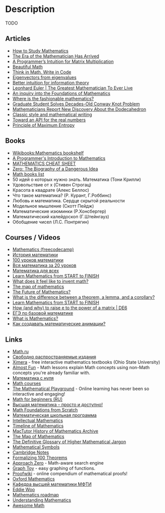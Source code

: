 # Description

TODO


## Articles

- [How to Study Mathematics](https://www.math.uh.edu/~dblecher/pf2.html)
- [The Era of the Mathematician Has Arrived](https://pub.towardsai.net/the-era-of-the-mathematician-has-arrived-39ec20b24aa6)
- [A Programmer’s Intuition for Matrix Multiplication](https://betterexplained.com/articles/matrix-multiplication/)
- [Beautiful Math](https://www.scientificamerican.com/article/beautiful-math/)
- [Think in Math. Write in Code](https://justinmeiners.github.io/think-in-math/)
- [Eigenvectors from eigenvalues](https://terrytao.wordpress.com/2019/08/13/eigenvectors-from-eigenvalues/)
- [Better intuition for information theory](https://www.blackhc.net/blog/2019/better-intuition-for-information-theory/)
- [Leonhard Euler | The Greatest Mathematician To Ever Live](https://medium.com/@naeem_akhtar/leonhard-euler-the-greatest-mathematician-to-ever-live-4ecc1bfcd3d7)
- [An inquiry into the Foundations of Mathematics](https://artagnon.com/articles/fom)
- [Where is the fashionable mathematics?](https://xenaproject.wordpress.com/2020/02/09/where-is-the-fashionable-mathematics/)
- [Graduate Student Solves Decades-Old Conway Knot Problem](https://www.quantamagazine.org/graduate-student-solves-decades-old-conway-knot-problem-20200519/)
- [Mathematicians Report New Discovery About the Dodecahedron](https://www.quantamagazine.org/mathematicians-report-new-discovery-about-the-dodecahedron-20200831/)
- [Classic style and mathematical writing](https://www.epatters.org/post/classic-style-and-mathematical-writing/)
- [Toward an API for the real numbers](https://blog.acolyer.org/2020/10/02/toward-an-api-for-the-real-numbers/)
- [Principle of Maximum Entropy](https://leimao.github.io/blog/Maximum-Entropy/)


## Books

- [Wikibooks:Mathematics bookshelf](https://en.wikibooks.org/wiki/Wikibooks:Mathematics_bookshelf)
- [A Programmer's Introduction to Mathematics](https://pimbook.org/)
- [MATHEMATICS CHEAT SHEET](https://ourway.keybase.pub/mathematics_cheat_sheet.pdf)
- [Zero: The Biography of a Dangerous Idea](https://www.goodreads.com/book/show/329336)
- [Math books list](https://2ch.hk/un/res/810326.html)
- 50 идей о которых нужно знать. Математика (Тони Крилли)
- Удовольствие от x (Стивен Строгац)
- Красота в квадрате (Алекс Беллос)
- Что такое математика? (Р. Курант, Г.Роббинс)
- Любовь и математика. Сердце скрытой реальности
- Модельное мышление (Скотт Пейдж)
- Математические изюминки (Р.Хонсбергер)
- Математический калейдоскоп (Г.Штейнгауз)
- Обобщение чисел (Л.С. Понтрягин)


## Courses / Videos

- [Mathematics (freecodecamp)](https://youtube.com/playlist?list=PLWKjhJtqVAbl5SlE6aBHzUVZ1e6q1Wz0v)
- [История математики](https://youtube.com/playlist?list=PLFTkMtYsMRIyj64_hzLoPAy64AtO7ztHo)
- [100 уроков математики](https://youtube.com/playlist?list=PLqBfxn8OBMGrsA_YynaQWqHKhL7kEvL4X)
- [Вся математика за 20 уроков](https://youtube.com/playlist?list=PLp1o4TiOetLxxpi6Y8fB4_L5iOX_Ui5ss)
- [Математика для всех](https://youtube.com/playlist?list=PLlx2izuC9gjhc6TOzoeL-ovXXsvjJi22f) 
- [Learn Mathematics from START to FINISH](https://youtu.be/pTnEG_WGd2Q)
- [What does it feel like to invent math?](https://youtu.be/XFDM1ip5HdU)
- [The map of mathematics](https://youtu.be/OmJ-4B-mS-Y)
- [The Future of Mathematics?](https://youtu.be/Dp-mQ3HxgDE)
- [What is the difference between a theorem, a lemma, and a corollary?](https://divisbyzero.com/2008/09/22/what-is-the-difference-between-a-theorem-a-lemma-and-a-corollary/)
- [Learn Mathematics from START to FINISH](https://youtu.be/pTnEG_WGd2Q)
- [How (and why) to raise e to the power of a matrix | DE6](https://youtu.be/O85OWBJ2ayo)
- [ЕГЭ по базовой математике](https://stepik.org/course/19059/)
- [What is Mathematics?](https://youtu.be/fdJOv6iirfU)
- [Как создавать математические анимации?](https://youtu.be/NsIakCeRETA)


## Links

- [Math.ru](https://math.ru/)
- [Свободно распространяемые издания](https://www.mccme.ru/free-books/)
- [Ximera](https://ximera.osu.edu/) - free interactive mathematics textbooks (Ohio State University)
- [Almost Fun](https://www.almostfun.org/lessons/) - Math lessons explain Math concepts using non-Math concepts you're already familiar with.
- [Математика с нуля](http://spacemath.xyz/)
- [Math courses](https://math.hse.ru/archive)
- [The Mathematical Playground](https://mathigon.org/) - Online learning has never been so interactive and engaging!
- [Math for beginners (RU)](http://www.egesdam.ru/)
- [Высшая математика – просто и доступно!](http://mathprofi.ru/)
- [Math Foundations from Scratch](https://learnaifromscratch.github.io/math.html)
- [Математическая школьная программа](http://imperium.lenin.ru/~verbit/MATH/programma.html)
- [Intellectual Mathematics](http://intellectualmathematics.com/)
- [Timeline of Mathematics](https://mathigon.org/timeline/)
- [MacTutor History of Mathematics Archive](https://mathshistory.st-andrews.ac.uk/)
- [The Map of Mathematics](https://mathmap.quantamagazine.org/)
- [The Definitive Glossary of Higher Mathematical Jargon](https://mathvault.ca/math-glossary/)
- [Mathematical Symbols](https://mathvault.ca/hub/higher-math/math-symbols/)
- [Cambridge Notes](https://dec41.user.srcf.net/notes/)
- [Formalizing 100 Theorems](http://www.cs.ru.nl/~freek/100/)
- [Approach Zero](https://approach0.xyz/search/) - Math-aware search engine
- [Graph Toy](https://graphtoy.com/) - easy graphing of functions.
- [Proofwiki](https://proofwiki.org/wiki/Main_Page) - online compendium of mathematical proofs!
- [Oxford Mathematics](https://www.youtube.com/c/OxfordMathematics)
- [Кафедра высшей математики МФТИ](https://www.youtube.com/channel/UC_ByV5irnAmCUZEGVZntFmQ)
- [Eddie Woo](https://www.youtube.com/c/misterwootube/)
- [Mathematics roadmap](https://github.com/TalalAlrawajfeh/mathematics-roadmap)
- [Understanding Mathematics](https://github.com/nbro/understanding-math)
- [Awesome Math](https://github.com/llSourcell/learn_math_fast)
